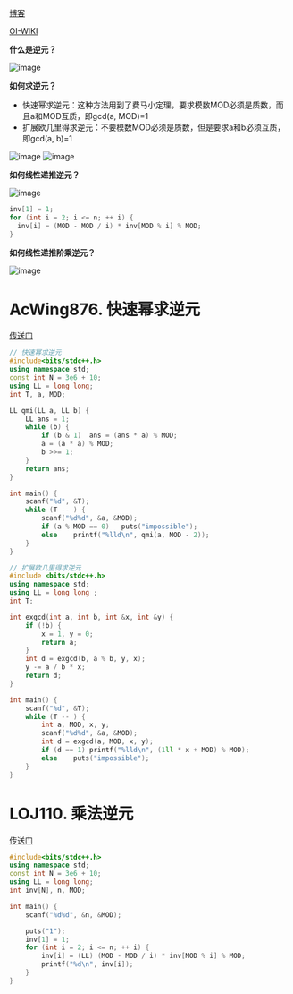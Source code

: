 [博客](https://www.luogu.com/article/56i8724w)

[OI-WIKI](https://oi-wiki.org/math/number-theory/inverse/)

**什么是逆元？**

![image](https://github.com/user-attachments/assets/0c1ed8f6-b2c2-4278-a85a-8ea15a86a945)



**如何求逆元？**

+ 快速幂求逆元：这种方法用到了费马小定理，要求模数MOD必须是质数，而且a和MOD互质，即gcd(a, MOD)=1
+ 扩展欧几里得求逆元：不要模数MOD必须是质数，但是要求a和b必须互质，即gcd(a, b)=1

![image](https://github.com/user-attachments/assets/a96f3579-b9f2-4bfd-810b-55135d729d66)
![image](https://github.com/user-attachments/assets/a6a0f27b-d7a1-4aec-b9fc-b361a711eae9)



**如何线性递推逆元？**

![image](https://github.com/user-attachments/assets/01b5e753-67da-4bfe-9b8f-1b6fa6bfe679)

```C++
inv[1] = 1;
for (int i = 2; i <= n; ++ i) {
  inv[i] = (MOD - MOD / i) * inv[MOD % i] % MOD;
}
```

**如何线性递推阶乘逆元？**

![image](https://github.com/user-attachments/assets/45438103-94c9-46fa-840d-4165c9946ccb)



# AcWing876. 快速幂求逆元
[传送门](https://www.acwing.com/problem/content/878/)

```C++
// 快速幂求逆元
#include<bits/stdc++.h>
using namespace std;
const int N = 3e6 + 10;
using LL = long long;
int T, a, MOD;

LL qmi(LL a, LL b) {
    LL ans = 1;
    while (b) {
        if (b & 1)  ans = (ans * a) % MOD;
        a = (a * a) % MOD;
        b >>= 1;
    }
    return ans;
}

int main() {
    scanf("%d", &T);
    while (T -- ) {
        scanf("%d%d", &a, &MOD);
        if (a % MOD == 0)   puts("impossible");
        else    printf("%lld\n", qmi(a, MOD - 2));
    }
}
```

```C++
// 扩展欧几里得求逆元
#include <bits/stdc++.h>
using namespace std;
using LL = long long ;
int T;

int exgcd(int a, int b, int &x, int &y) {
    if (!b) {
        x = 1, y = 0;
        return a;
    }
    int d = exgcd(b, a % b, y, x);
    y -= a / b * x;
    return d;
}

int main() {
    scanf("%d", &T);
    while (T -- ) {
        int a, MOD, x, y;
        scanf("%d%d", &a, &MOD);
        int d = exgcd(a, MOD, x, y);
        if (d == 1) printf("%lld\n", (1ll * x + MOD) % MOD);
        else    puts("impossible");
    }
}
```

# LOJ110. 乘法逆元
[传送门](https://loj.ac/p/110)

```C++
#include<bits/stdc++.h>
using namespace std;
const int N = 3e6 + 10;
using LL = long long;
int inv[N], n, MOD;

int main() {
    scanf("%d%d", &n, &MOD);

    puts("1");
    inv[1] = 1;
    for (int i = 2; i <= n; ++ i) {
        inv[i] = (LL) (MOD - MOD / i) * inv[MOD % i] % MOD;
        printf("%d\n", inv[i]);
    }
}
```
